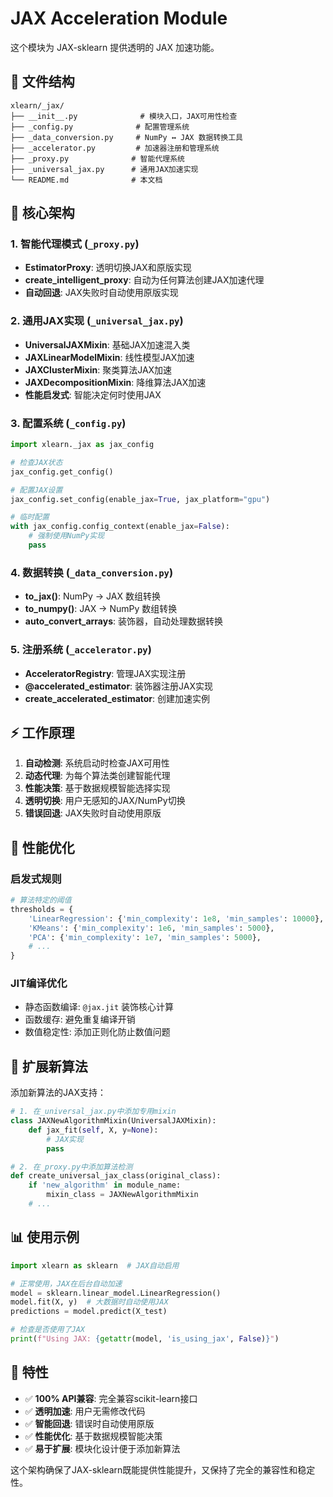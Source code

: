 # JAX Acceleration Module

这个模块为 JAX-sklearn 提供透明的 JAX 加速功能。

## 📁 文件结构

```
xlearn/_jax/
├── __init__.py              # 模块入口，JAX可用性检查
├── _config.py              # 配置管理系统
├── _data_conversion.py     # NumPy ↔ JAX 数据转换工具
├── _accelerator.py         # 加速器注册和管理系统
├── _proxy.py              # 智能代理系统
├── _universal_jax.py      # 通用JAX加速实现
└── README.md              # 本文档
```

## 🚀 核心架构

### 1. 智能代理模式 (`_proxy.py`)
- **EstimatorProxy**: 透明切换JAX和原版实现
- **create_intelligent_proxy**: 自动为任何算法创建JAX加速代理
- **自动回退**: JAX失败时自动使用原版实现

### 2. 通用JAX实现 (`_universal_jax.py`)
- **UniversalJAXMixin**: 基础JAX加速混入类
- **JAXLinearModelMixin**: 线性模型JAX加速
- **JAXClusterMixin**: 聚类算法JAX加速  
- **JAXDecompositionMixin**: 降维算法JAX加速
- **性能启发式**: 智能决定何时使用JAX

### 3. 配置系统 (`_config.py`)
```python
import xlearn._jax as jax_config

# 检查JAX状态
jax_config.get_config()

# 配置JAX设置
jax_config.set_config(enable_jax=True, jax_platform="gpu")

# 临时配置
with jax_config.config_context(enable_jax=False):
    # 强制使用NumPy实现
    pass
```

### 4. 数据转换 (`_data_conversion.py`)
- **to_jax()**: NumPy → JAX 数组转换
- **to_numpy()**: JAX → NumPy 数组转换
- **auto_convert_arrays**: 装饰器，自动处理数据转换

### 5. 注册系统 (`_accelerator.py`)
- **AcceleratorRegistry**: 管理JAX实现注册
- **@accelerated_estimator**: 装饰器注册JAX实现
- **create_accelerated_estimator**: 创建加速实例

## ⚡ 工作原理

1. **自动检测**: 系统启动时检查JAX可用性
2. **动态代理**: 为每个算法类创建智能代理
3. **性能决策**: 基于数据规模智能选择实现
4. **透明切换**: 用户无感知的JAX/NumPy切换
5. **错误回退**: JAX失败时自动使用原版

## 🎯 性能优化

### 启发式规则
```python
# 算法特定的阈值
thresholds = {
    'LinearRegression': {'min_complexity': 1e8, 'min_samples': 10000},
    'KMeans': {'min_complexity': 1e6, 'min_samples': 5000},
    'PCA': {'min_complexity': 1e7, 'min_samples': 5000},
    # ...
}
```

### JIT编译优化
- 静态函数编译: `@jax.jit` 装饰核心计算
- 函数缓存: 避免重复编译开销
- 数值稳定性: 添加正则化防止数值问题

## 🔧 扩展新算法

添加新算法的JAX支持：

```python
# 1. 在_universal_jax.py中添加专用mixin
class JAXNewAlgorithmMixin(UniversalJAXMixin):
    def jax_fit(self, X, y=None):
        # JAX实现
        pass

# 2. 在_proxy.py中添加算法检测
def create_universal_jax_class(original_class):
    if 'new_algorithm' in module_name:
        mixin_class = JAXNewAlgorithmMixin
    # ...
```

## 📊 使用示例

```python
import xlearn as sklearn  # JAX自动启用

# 正常使用，JAX在后台自动加速
model = sklearn.linear_model.LinearRegression()
model.fit(X, y)  # 大数据时自动使用JAX
predictions = model.predict(X_test)

# 检查是否使用了JAX
print(f"Using JAX: {getattr(model, 'is_using_jax', False)}")
```

## 🎉 特性

- ✅ **100% API兼容**: 完全兼容scikit-learn接口
- ✅ **透明加速**: 用户无需修改代码
- ✅ **智能回退**: 错误时自动使用原版
- ✅ **性能优化**: 基于数据规模智能决策
- ✅ **易于扩展**: 模块化设计便于添加新算法

这个架构确保了JAX-sklearn既能提供性能提升，又保持了完全的兼容性和稳定性。
